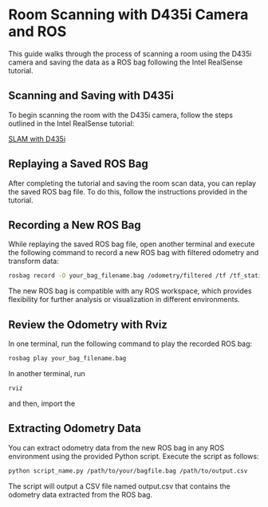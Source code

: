 # Room Scanning with D435i Camera and ROS

This guide walks through the process of scanning a room using the D435i camera and saving the data as a ROS bag following the Intel RealSense tutorial.

## Scanning and Saving with D435i

To begin scanning the room with the D435i camera, follow the steps outlined in the Intel RealSense tutorial:

[SLAM with D435i](https://github.com/IntelRealSense/realsense-ros/wiki/SLAM-with-D435i)

## Replaying a Saved ROS Bag

After completing the tutorial and saving the room scan data, you can replay the saved ROS bag file. To do this, follow the instructions provided in the tutorial.

## Recording a New ROS Bag

While replaying the saved ROS bag file, open another terminal and execute the following command to record a new ROS bag with filtered odometry and transform data:

```bash
rosbag record -O your_bag_filename.bag /odometry/filtered /tf /tf_static /clock
```
The new ROS bag is compatible with any ROS workspace, which provides flexibility for further analysis or visualization in different environments.

## Review the Odometry with Rviz

In one terminal, run the following command to play the recorded ROS bag:
```bash
rosbag play your_bag_filename.bag
```
In another terminal, run 
```bash
rviz
```
and then, import the 

## Extracting Odometry Data

You can extract odometry data from the new ROS bag in any ROS environment using the provided Python script. Execute the script as follows:
```bash
python script_name.py /path/to/your/bagfile.bag /path/to/output.csv
```
The script will output a CSV file named output.csv that contains the odometry data extracted from the ROS bag.

